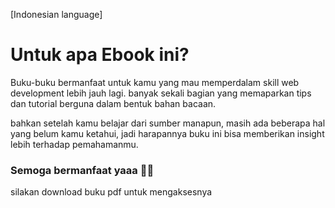 [Indonesian language]

# Untuk apa Ebook ini?
Buku-buku bermanfaat untuk kamu yang mau memperdalam skill web development lebih jauh lagi.
banyak sekali bagian yang memaparkan tips dan tutorial berguna dalam bentuk bahan bacaan.

bahkan setelah kamu belajar dari sumber manapun, masih ada beberapa hal yang belum kamu ketahui, jadi harapannya buku ini bisa memberikan insight lebih terhadap pemahamanmu.

### Semoga bermanfaat yaaa 🥰🌻
silakan download buku pdf untuk mengaksesnya

